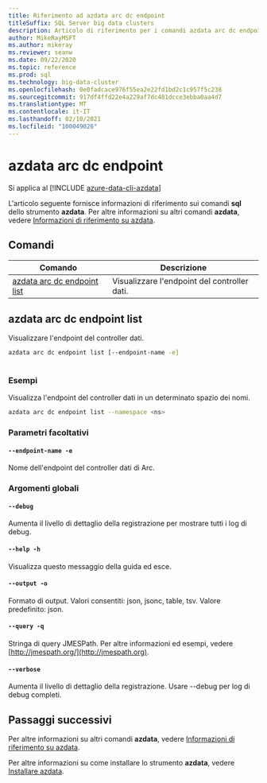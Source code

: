 ```yaml
---
title: Riferimento ad azdata arc dc endpoint
titleSuffix: SQL Server big data clusters
description: Articolo di riferimento per i comandi azdata arc dc endpoint.
author: MikeRayMSFT
ms.author: mikeray
ms.reviewer: seanw
ms.date: 09/22/2020
ms.topic: reference
ms.prod: sql
ms.technology: big-data-cluster
ms.openlocfilehash: 0e0fadcace976f55ea2e22fd1bd2c1c957f5c238
ms.sourcegitcommit: 917df4ffd22e4a229af7dc481dcce3ebba0aa4d7
ms.translationtype: MT
ms.contentlocale: it-IT
ms.lasthandoff: 02/10/2021
ms.locfileid: "100049026"
---
```

# <a name="azdata-arc-dc-endpoint"></a>azdata arc dc endpoint

Si applica al [!INCLUDE [azure-data-cli-azdata](../../includes/azure-data-cli-azdata.md)]

L'articolo seguente fornisce informazioni di riferimento sui comandi **sql** dello strumento **azdata**. Per altre informazioni su altri comandi **azdata**, vedere [Informazioni di riferimento su azdata](reference-azdata.md).

## <a name="commands"></a>Comandi

|Comando|Descrizione|
| --- | --- |
[azdata arc dc endpoint list](#azdata-arc-dc-endpoint-list) | Visualizzare l'endpoint del controller dati.
## <a name="azdata-arc-dc-endpoint-list"></a>azdata arc dc endpoint list
Visualizzare l'endpoint del controller dati.
```bash
azdata arc dc endpoint list [--endpoint-name -e] 
                            
```
### <a name="examples"></a>Esempi
Visualizza l'endpoint del controller dati in un determinato spazio dei nomi.
```bash
azdata arc dc endpoint list --namespace <ns>
```
### <a name="optional-parameters"></a>Parametri facoltativi
#### `--endpoint-name -e`
Nome dell'endpoint del controller dati di Arc.
### <a name="global-arguments"></a>Argomenti globali
#### `--debug`
Aumenta il livello di dettaglio della registrazione per mostrare tutti i log di debug.
#### `--help -h`
Visualizza questo messaggio della guida ed esce.
#### `--output -o`
Formato di output.  Valori consentiti: json, jsonc, table, tsv.  Valore predefinito: json.
#### `--query -q`
Stringa di query JMESPath. Per altre informazioni ed esempi, vedere [http://jmespath.org/](http://jmespath.org).
#### `--verbose`
Aumenta il livello di dettaglio della registrazione. Usare --debug per log di debug completi.

## <a name="next-steps"></a>Passaggi successivi

Per altre informazioni su altri comandi **azdata**, vedere [Informazioni di riferimento su azdata](reference-azdata.md). 

Per altre informazioni su come installare lo strumento **azdata**, vedere [Installare azdata](..\install\deploy-install-azdata.md).

